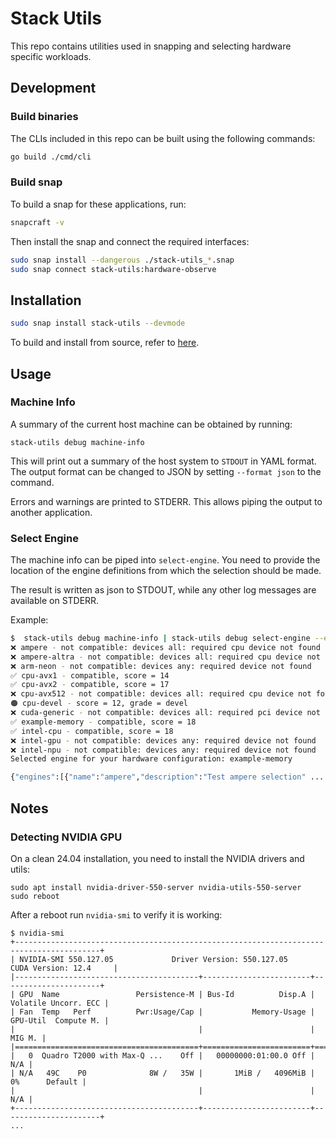 # Stack Utils

This repo contains utilities used in snapping and selecting hardware specific workloads.

## Development

### Build binaries

The CLIs included in this repo can be built using the following commands:

```bash
go build ./cmd/cli
```

### Build snap

To build a snap for these applications, run:

```bash
snapcraft -v
```

Then install the snap and connect the required interfaces:

```bash
sudo snap install --dangerous ./stack-utils_*.snap
sudo snap connect stack-utils:hardware-observe 
```

## Installation

```bash
sudo snap install stack-utils --devmode
```

To build and install from source, refer to [here](#build-snap).

## Usage

### Machine Info

A summary of the current host machine can be obtained by running:

```
stack-utils debug machine-info
```

This will print out a summary of the host system to `STDOUT` in YAML format.
The output format can be changed to JSON by setting `--format json` to the command.

Errors and warnings are printed to STDERR.
This allows piping the output to another application.

### Select Engine

The machine info can be piped into `select-engine`.
You need to provide the location of the engine definitions from which the selection should be made.

The result is written as json to STDOUT, while any other log messages are available on STDERR.

Example:

```bash
$  stack-utils debug machine-info | stack-utils debug select-engine --engines test_data/engines/
❌ ampere - not compatible: devices all: required cpu device not found
❌ ampere-altra - not compatible: devices all: required cpu device not found
❌ arm-neon - not compatible: devices any: required device not found
✅ cpu-avx1 - compatible, score = 14
✅ cpu-avx2 - compatible, score = 17
❌ cpu-avx512 - not compatible: devices all: required cpu device not found
🟠 cpu-devel - score = 12, grade = devel
❌ cuda-generic - not compatible: devices all: required pci device not found
✅ example-memory - compatible, score = 18
✅ intel-cpu - compatible, score = 18
❌ intel-gpu - not compatible: devices any: required device not found
❌ intel-npu - not compatible: devices any: required device not found
Selected engine for your hardware configuration: example-memory

{"engines":[{"name":"ampere","description":"Test ampere selection" ...
```

## Notes

### Detecting NVIDIA GPU

On a clean 24.04 installation, you need to install the NVIDIA drivers and utils:

```
sudo apt install nvidia-driver-550-server nvidia-utils-550-server
sudo reboot
```

After a reboot run `nvidia-smi` to verify it is working:

```
$ nvidia-smi    
+-----------------------------------------------------------------------------------------+
| NVIDIA-SMI 550.127.05             Driver Version: 550.127.05     CUDA Version: 12.4     |
|-----------------------------------------+------------------------+----------------------+
| GPU  Name                 Persistence-M | Bus-Id          Disp.A | Volatile Uncorr. ECC |
| Fan  Temp   Perf          Pwr:Usage/Cap |           Memory-Usage | GPU-Util  Compute M. |
|                                         |                        |               MIG M. |
|=========================================+========================+======================|
|   0  Quadro T2000 with Max-Q ...    Off |   00000000:01:00.0 Off |                  N/A |
| N/A   49C    P0              8W /   35W |       1MiB /   4096MiB |      0%      Default |
|                                         |                        |                  N/A |
+-----------------------------------------+------------------------+----------------------+
...
```
